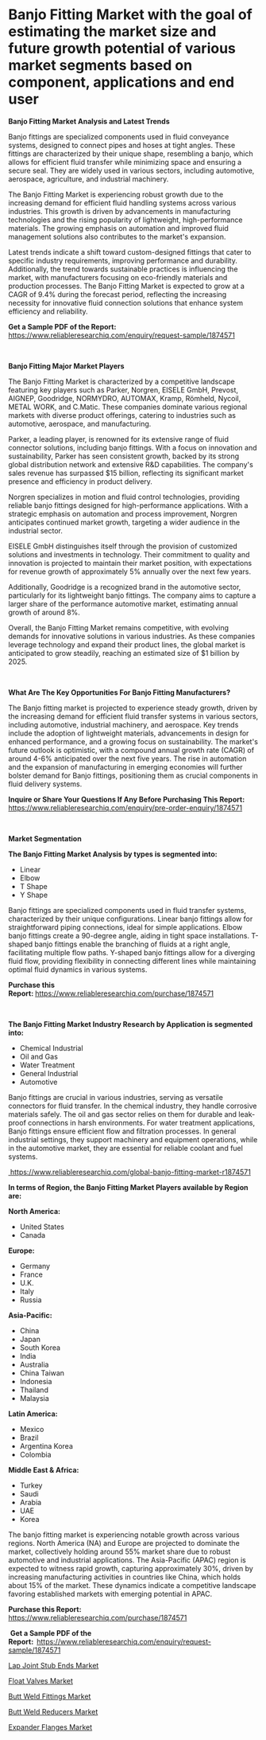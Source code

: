 <p><h1>Banjo Fitting Market with the goal of estimating the market size and future growth potential of various market segments based on component, applications and end user</h1></p><p><strong>Banjo Fitting Market Analysis and Latest Trends</strong></p>
<p><p>Banjo fittings are specialized components used in fluid conveyance systems, designed to connect pipes and hoses at tight angles. These fittings are characterized by their unique shape, resembling a banjo, which allows for efficient fluid transfer while minimizing space and ensuring a secure seal. They are widely used in various sectors, including automotive, aerospace, agriculture, and industrial machinery.</p><p>The Banjo Fitting Market is experiencing robust growth due to the increasing demand for efficient fluid handling systems across various industries. This growth is driven by advancements in manufacturing technologies and the rising popularity of lightweight, high-performance materials. The growing emphasis on automation and improved fluid management solutions also contributes to the market's expansion.</p><p>Latest trends indicate a shift toward custom-designed fittings that cater to specific industry requirements, improving performance and durability. Additionally, the trend towards sustainable practices is influencing the market, with manufacturers focusing on eco-friendly materials and production processes. The Banjo Fitting Market is expected to grow at a CAGR of 9.4% during the forecast period, reflecting the increasing necessity for innovative fluid connection solutions that enhance system efficiency and reliability.</p></p>
<p><strong>Get a Sample PDF of the Report:&nbsp;</strong> <a href="https://www.reliableresearchiq.com/enquiry/request-sample/1874571?utm_campaign=3106&utm_medium=2&utm_source=Github&utm_content=ia&utm_term=11042025&utm_id=banjo-fitting">https://www.reliableresearchiq.com/enquiry/request-sample/1874571</a></p>
<p>&nbsp;</p>
<p><strong>Banjo Fitting Major Market Players</strong></p>
<p><p>The Banjo Fitting Market is characterized by a competitive landscape featuring key players such as Parker, Norgren, EISELE GmbH, Prevost, AIGNEP, Goodridge, NORMYDRO, AUTOMAX, Kramp, Römheld, Nycoil, METAL WORK, and C.Matic. These companies dominate various regional markets with diverse product offerings, catering to industries such as automotive, aerospace, and manufacturing.</p><p>Parker, a leading player, is renowned for its extensive range of fluid connector solutions, including banjo fittings. With a focus on innovation and sustainability, Parker has seen consistent growth, backed by its strong global distribution network and extensive R&D capabilities. The company's sales revenue has surpassed $15 billion, reflecting its significant market presence and efficiency in product delivery.</p><p>Norgren specializes in motion and fluid control technologies, providing reliable banjo fittings designed for high-performance applications. With a strategic emphasis on automation and process improvement, Norgren anticipates continued market growth, targeting a wider audience in the industrial sector.</p><p>EISELE GmbH distinguishes itself through the provision of customized solutions and investments in technology. Their commitment to quality and innovation is projected to maintain their market position, with expectations for revenue growth of approximately 5% annually over the next few years.</p><p>Additionally, Goodridge is a recognized brand in the automotive sector, particularly for its lightweight banjo fittings. The company aims to capture a larger share of the performance automotive market, estimating annual growth of around 8%.</p><p>Overall, the Banjo Fitting Market remains competitive, with evolving demands for innovative solutions in various industries. As these companies leverage technology and expand their product lines, the global market is anticipated to grow steadily, reaching an estimated size of $1 billion by 2025.</p></p>
<p>&nbsp;</p>
<p><strong>What Are The Key Opportunities For Banjo Fitting Manufacturers?</strong></p>
<p><p>The Banjo fitting market is projected to experience steady growth, driven by the increasing demand for efficient fluid transfer systems in various sectors, including automotive, industrial machinery, and aerospace. Key trends include the adoption of lightweight materials, advancements in design for enhanced performance, and a growing focus on sustainability. The market's future outlook is optimistic, with a compound annual growth rate (CAGR) of around 4-6% anticipated over the next five years. The rise in automation and the expansion of manufacturing in emerging economies will further bolster demand for Banjo fittings, positioning them as crucial components in fluid delivery systems.</p></p>
<p><strong>Inquire or Share Your Questions If Any Before Purchasing This Report:</strong> <a href="https://www.reliableresearchiq.com/enquiry/pre-order-enquiry/1874571?utm_campaign=3106&utm_medium=2&utm_source=Github&utm_content=ia&utm_term=11042025&utm_id=banjo-fitting">https://www.reliableresearchiq.com/enquiry/pre-order-enquiry/1874571</a></p>
<p>&nbsp;</p>
<p><strong>Market Segmentation</strong></p>
<p><strong>The Banjo Fitting Market Analysis by types is segmented into:</strong></p>
<p><ul><li>Linear</li><li>Elbow</li><li>T Shape</li><li>Y Shape</li></ul></p>
<p><p>Banjo fittings are specialized components used in fluid transfer systems, characterized by their unique configurations. Linear banjo fittings allow for straightforward piping connections, ideal for simple applications. Elbow banjo fittings create a 90-degree angle, aiding in tight space installations. T-shaped banjo fittings enable the branching of fluids at a right angle, facilitating multiple flow paths. Y-shaped banjo fittings allow for a diverging fluid flow, providing flexibility in connecting different lines while maintaining optimal fluid dynamics in various systems.</p></p>
<p><strong>Purchase this Report:&nbsp;</strong><a href="https://www.reliableresearchiq.com/purchase/1874571?utm_campaign=3106&utm_medium=2&utm_source=Github&utm_content=ia&utm_term=11042025&utm_id=banjo-fitting">https://www.reliableresearchiq.com/purchase/1874571</a></p>
<p>&nbsp;</p>
<p><strong>The Banjo Fitting Market Industry Research by Application is segmented into:</strong></p>
<p><ul><li>Chemical Industrial</li><li>Oil and Gas</li><li>Water Treatment</li><li>General Industrial</li><li>Automotive</li></ul></p>
<p><p>Banjo fittings are crucial in various industries, serving as versatile connectors for fluid transfer. In the chemical industry, they handle corrosive materials safely. The oil and gas sector relies on them for durable and leak-proof connections in harsh environments. For water treatment applications, Banjo fittings ensure efficient flow and filtration processes. In general industrial settings, they support machinery and equipment operations, while in the automotive market, they are essential for reliable coolant and fuel systems.</p></p>
<p><a href="https://www.reliableresearchiq.com/global-banjo-fitting-market-r1874571?utm_campaign=3106&utm_medium=2&utm_source=Github&utm_content=ia&utm_term=11042025&utm_id=banjo-fitting">&nbsp;https://www.reliableresearchiq.com/global-banjo-fitting-market-r1874571</a></p>
<p><strong>In terms of Region, the Banjo Fitting Market Players available by Region are:</strong></p>
<p>
    <p> <strong> North America: </strong>
        <ul>
            <li>United States</li>
            <li>Canada</li>
        </ul>
        </p> 
    <p> <strong> Europe: </strong>
        <ul>
            <li>Germany</li>
            <li>France</li>
            <li>U.K.</li>
            <li>Italy</li>
            <li>Russia</li>
        </ul>
        </p> 
    <p> <strong> Asia-Pacific: </strong>
        <ul>
            <li>China</li>
            <li>Japan</li>
            <li>South Korea</li>
            <li>India</li>
            <li>Australia</li>
            <li>China Taiwan</li>
            <li>Indonesia</li>
            <li>Thailand</li>
            <li>Malaysia</li>
        </ul>
        </p> 
    <p> <strong> Latin America: </strong>
        <ul>
            <li>Mexico</li>
            <li>Brazil</li>
            <li>Argentina Korea</li>
            <li>Colombia</li>
        </ul>
        </p> 
    <p> <strong> Middle East & Africa: </strong>
        <ul>
            <li>Turkey</li>
            <li>Saudi</li>
            <li>Arabia</li>
            <li>UAE</li>
            <li>Korea</li>
        </ul>
    </p>
    </p>
<p><p>The banjo fitting market is experiencing notable growth across various regions. North America (NA) and Europe are projected to dominate the market, collectively holding around 55% market share due to robust automotive and industrial applications. The Asia-Pacific (APAC) region is expected to witness rapid growth, capturing approximately 30%, driven by increasing manufacturing activities in countries like China, which holds about 15% of the market. These dynamics indicate a competitive landscape favoring established markets with emerging potential in APAC.</p></p>
<p><strong>Purchase this Report: </strong><a href="https://www.reliableresearchiq.com/purchase/1874571?utm_campaign=3106&utm_medium=2&utm_source=Github&utm_content=ia&utm_term=11042025&utm_id=banjo-fitting">https://www.reliableresearchiq.com/purchase/1874571</a></p>
<p>&nbsp;<strong>Get a Sample PDF of the Report:&nbsp;&nbsp;</strong><a href="https://www.reliableresearchiq.com/enquiry/request-sample/1874571?utm_campaign=3106&utm_medium=2&utm_source=Github&utm_content=ia&utm_term=11042025&utm_id=banjo-fitting">https://www.reliableresearchiq.com/enquiry/request-sample/1874571</a></p>
<p><strong></strong></p>
<p><p><a href="https://github.com/cagleplittrw/Market-Research-Report-List-1/blob/main/lap-joint-stub-ends-market.md?utm_campaign=3106&utm_medium=2&utm_source=Github&utm_content=ia&utm_term=11042025&utm_id=banjo-fitting">Lap Joint Stub Ends Market</a></p><p><a href="https://github.com/rojannovarwd/Market-Research-Report-List-1/blob/main/float-valves-market.md?utm_campaign=3106&utm_medium=2&utm_source=Github&utm_content=ia&utm_term=11042025&utm_id=banjo-fitting">Float Valves Market</a></p><p><a href="https://github.com/marrahcerpas05/Market-Research-Report-List-1/blob/main/butt-weld-fittings-market.md?utm_campaign=3106&utm_medium=2&utm_source=Github&utm_content=ia&utm_term=11042025&utm_id=banjo-fitting">Butt Weld Fittings Market</a></p><p><a href="https://github.com/dahcheeviola/Market-Research-Report-List-1/blob/main/butt-weld-reducers-market.md?utm_campaign=3106&utm_medium=2&utm_source=Github&utm_content=ia&utm_term=11042025&utm_id=banjo-fitting">Butt Weld Reducers Market</a></p><p><a href="https://github.com/dichkotuanny/Market-Research-Report-List-1/blob/main/expander-flanges-market.md?utm_campaign=3106&utm_medium=2&utm_source=Github&utm_content=ia&utm_term=11042025&utm_id=banjo-fitting">Expander Flanges Market</a></p></p>